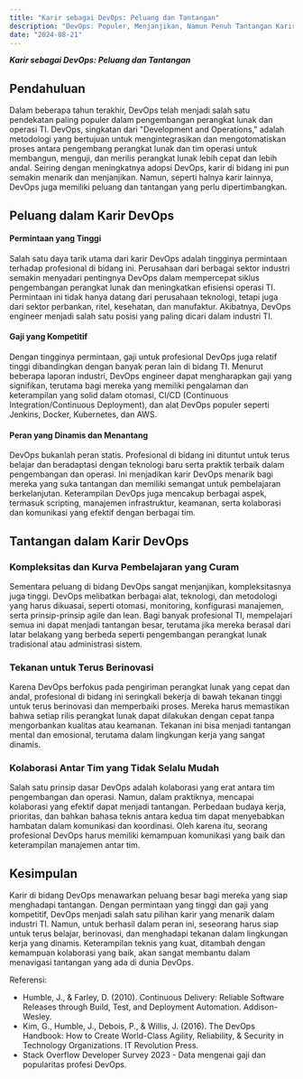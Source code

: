 ```yaml
---
title: "Karir sebagai DevOps: Peluang dan Tantangan"
description: "DevOps: Populer, Menjanjikan, Namun Penuh Tantangan Karir"
date: "2024-08-21"
---
```


***Karir sebagai DevOps: Peluang dan Tantangan***

## Pendahuluan

Dalam beberapa tahun terakhir, DevOps telah menjadi salah satu pendekatan paling populer dalam pengembangan perangkat lunak dan operasi TI. DevOps, singkatan dari "Development and Operations," adalah metodologi yang bertujuan untuk mengintegrasikan dan mengotomatiskan proses antara pengembang perangkat lunak dan tim operasi untuk membangun, menguji, dan merilis perangkat lunak lebih cepat dan lebih andal. Seiring dengan meningkatnya adopsi DevOps, karir di bidang ini pun semakin menarik dan menjanjikan. Namun, seperti halnya karir lainnya, DevOps juga memiliki peluang dan tantangan yang perlu dipertimbangkan.

## Peluang dalam Karir DevOps

#### Permintaan yang Tinggi
Salah satu daya tarik utama dari karir DevOps adalah tingginya permintaan terhadap profesional di bidang ini. Perusahaan dari berbagai sektor industri semakin menyadari pentingnya DevOps dalam mempercepat siklus pengembangan perangkat lunak dan meningkatkan efisiensi operasi TI. Permintaan ini tidak hanya datang dari perusahaan teknologi, tetapi juga dari sektor perbankan, ritel, kesehatan, dan manufaktur. Akibatnya, DevOps engineer menjadi salah satu posisi yang paling dicari dalam industri TI.

#### Gaji yang Kompetitif
Dengan tingginya permintaan, gaji untuk profesional DevOps juga relatif tinggi dibandingkan dengan banyak peran lain di bidang TI. Menurut beberapa laporan industri, DevOps engineer dapat mengharapkan gaji yang signifikan, terutama bagi mereka yang memiliki pengalaman dan keterampilan yang solid dalam otomasi, CI/CD (Continuous Integration/Continuous Deployment), dan alat DevOps populer seperti Jenkins, Docker, Kubernetes, dan AWS.

#### Peran yang Dinamis dan Menantang
DevOps bukanlah peran statis. Profesional di bidang ini dituntut untuk terus belajar dan beradaptasi dengan teknologi baru serta praktik terbaik dalam pengembangan dan operasi. Ini menjadikan karir DevOps menarik bagi mereka yang suka tantangan dan memiliki semangat untuk pembelajaran berkelanjutan. Keterampilan DevOps juga mencakup berbagai aspek, termasuk scripting, manajemen infrastruktur, keamanan, serta kolaborasi dan komunikasi yang efektif dengan berbagai tim.

## Tantangan dalam Karir DevOps

### Kompleksitas dan Kurva Pembelajaran yang Curam
Sementara peluang di bidang DevOps sangat menjanjikan, kompleksitasnya juga tinggi. DevOps melibatkan berbagai alat, teknologi, dan metodologi yang harus dikuasai, seperti otomasi, monitoring, konfigurasi manajemen, serta prinsip-prinsip agile dan lean. Bagi banyak profesional TI, mempelajari semua ini dapat menjadi tantangan besar, terutama jika mereka berasal dari latar belakang yang berbeda seperti pengembangan perangkat lunak tradisional atau administrasi sistem.

### Tekanan untuk Terus Berinovasi
Karena DevOps berfokus pada pengiriman perangkat lunak yang cepat dan andal, profesional di bidang ini seringkali bekerja di bawah tekanan tinggi untuk terus berinovasi dan memperbaiki proses. Mereka harus memastikan bahwa setiap rilis perangkat lunak dapat dilakukan dengan cepat tanpa mengorbankan kualitas atau keamanan. Tekanan ini bisa menjadi tantangan mental dan emosional, terutama dalam lingkungan kerja yang sangat dinamis.

### Kolaborasi Antar Tim yang Tidak Selalu Mudah
Salah satu prinsip dasar DevOps adalah kolaborasi yang erat antara tim pengembangan dan operasi. Namun, dalam praktiknya, mencapai kolaborasi yang efektif dapat menjadi tantangan. Perbedaan budaya kerja, prioritas, dan bahkan bahasa teknis antara kedua tim dapat menyebabkan hambatan dalam komunikasi dan koordinasi. Oleh karena itu, seorang profesional DevOps harus memiliki kemampuan komunikasi yang baik dan keterampilan manajemen antar tim.

## Kesimpulan

Karir di bidang DevOps menawarkan peluang besar bagi mereka yang siap menghadapi tantangan. Dengan permintaan yang tinggi dan gaji yang kompetitif, DevOps menjadi salah satu pilihan karir yang menarik dalam industri TI. Namun, untuk berhasil dalam peran ini, seseorang harus siap untuk terus belajar, berinovasi, dan menghadapi tekanan dalam lingkungan kerja yang dinamis. Keterampilan teknis yang kuat, ditambah dengan kemampuan kolaborasi yang baik, akan sangat membantu dalam menavigasi tantangan yang ada di dunia DevOps.

Referensi:
- Humble, J., & Farley, D. (2010). Continuous Delivery: Reliable Software Releases through Build, Test, and Deployment Automation. Addison-Wesley.
- Kim, G., Humble, J., Debois, P., & Willis, J. (2016). The DevOps Handbook: How to Create World-Class Agility, Reliability, & Security in Technology Organizations. IT Revolution Press.
- Stack Overflow Developer Survey 2023 - Data mengenai gaji dan popularitas profesi DevOps.
